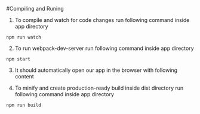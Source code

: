 #Compiling and Runing

1. To compile and watch for code changes run following command inside app directory

```npm run watch```

2. To run webpack-dev-server run following command inside app directory

```npm start```

3. It should automatically open our app in the browser with following content

4. To minify and create production-ready build inside dist directory run following command inside app directory

```npm run build```

